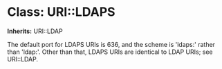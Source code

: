 # Class: URI::LDAPS
**Inherits:** URI::LDAP
    

The default port for LDAPS URIs is 636, and the scheme is 'ldaps:' rather than
'ldap:'. Other than that, LDAPS URIs are identical to LDAP URIs; see
URI::LDAP.



